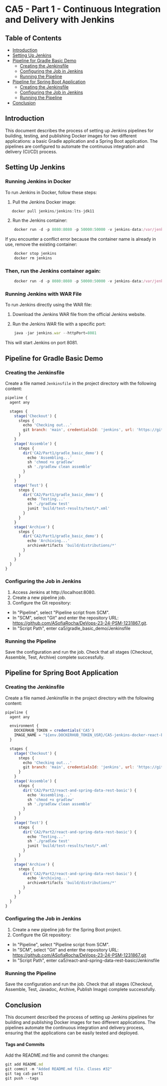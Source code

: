 # CA5 - Part 1 - Continuous Integration and Delivery with Jenkins

## Table of Contents
* [Introduction](#introduction)
* [Setting Up Jenkins](#setting-up-jenkins)
* [Pipeline for Gradle Basic Demo](#pipeline-for-gradle-basic-demo)
    * [Creating the Jenkinsfile](#creating-the-jenkinsfile)
    * [Configuring the Job in Jenkins](#configuring-the-job-in-jenkins)
    * [Running the Pipeline](#running-the-pipeline)
* [Pipeline for Spring Boot Application](#pipeline-for-spring-boot-application)
    * [Creating the Jenkinsfile](#creating-the-jenkinsfile-2)
    * [Configuring the Job in Jenkins](#configuring-the-job-in-jenkins-2)
    * [Running the Pipeline](#running-the-pipeline-2)
* [Conclusion](#conclusion)

## Introduction
This document describes the process of setting up Jenkins pipelines for building, testing, and publishing Docker images for two different applications: 
a basic Gradle application and a Spring Boot application.
The pipelines are configured to automate the continuous integration and delivery (CI/CD) process.

## Setting Up Jenkins
### Running Jenkins in Docker
To run Jenkins in Docker, follow these steps:

1. Pull the Jenkins Docker image:

 ```javascript
    docker pull jenkins/jenkins:lts-jdk11
```

2. Run the Jenkins container:

```javascript
    docker run -d -p 8080:8080 -p 50000:50000 -v jenkins-data:/var/jenkins_home --name=jenkins jenkins/jenkins:lts-jdk11
 ```

If you encounter a conflict error because the container name is already in use, remove the existing container:

```javascript
    docker stop jenkins
    docker rm jenkins
```

### Then, run the Jenkins container again:

```javascript
    docker run -d -p 8080:8080 -p 50000:50000 -v jenkins-data:/var/jenkins_home --name=jenkins jenkins/jenkins:lts-jdk11
```

### Running Jenkins with WAR File
To run Jenkins directly using the WAR file:

1. Download the Jenkins WAR file from the official Jenkins website.

2. Run the Jenkins WAR file with a specific port:

```javascript
    java -jar jenkins.war --httpPort=8081
```
This will start Jenkins on port 8081.


## Pipeline for Gradle Basic Demo

### Creating the Jenkinsfile
Create a file named `Jenkinsfile` in the project directory with the following content:

```javascript
pipeline {
  agent any

  stages {
    stage('Checkout') {
      steps {
        echo 'Checking out...'
        git branch: 'main', credentialsId: 'jenkins', url: 'https://github.com/ASofiaRocha/DeVops-23-24-PSM-1231867.git'
      }
    }
    stage('Assemble') {
      steps {
        dir('CA2/Part1/gradle_basic_demo') {
          echo 'Assembling...'
          sh 'chmod +x gradlew'
          sh './gradlew clean assemble'
        }
      }
    }
    stage('Test') {
      steps {
        dir('CA2/Part1/gradle_basic_demo') {
          echo 'Testing...'
          sh './gradlew test'
          junit 'build/test-results/test/*.xml'
        }
      }
    }
    stage('Archive') {
      steps {
        dir('CA2/Part1/gradle_basic_demo') {
          echo 'Archiving...'
          archiveArtifacts 'build/distributions/*'
        }
      }
    }
  }
}
```

### Configuring the Job in Jenkins
1. Access Jenkins at http://localhost:8080.
2. Create a new pipeline job.
3. Configure the Git repository:
- In "Pipeline", select "Pipeline script from SCM".
- In "SCM", select "Git" and enter the repository URL: https://github.com/ASofiaRocha/DeVops-23-24-PSM-1231867.git.
- In "Script Path", enter ca5/gradle_basic_demo/Jenkinsfile

### Running the Pipeline
Save the configuration and run the job.
Check that all stages (Checkout, Assemble, Test, Archive) complete successfully.

## Pipeline for Spring Boot Application

### Creating the Jenkinsfile
Create a file named Jenkinsfile in the project directory with the following content:

```javascript
pipeline {
  agent any

  environment {
    DOCKERHUB_TOKEN = credentials('CA5')
    IMAGE_NAME = "${env.DOCKERHUB_TOKEN_USR}/CA5-jenkins-docker-react-basic"
  }

  stages {
    stage('Checkout') {
      steps {
        echo 'Checking out...'
        git branch: 'main', credentialsId: 'jenkins', url: 'https://github.com/ASofiaRocha/DeVops-23-24-PSM-1231867.git'
      }
    }
    stage('Assemble') {
      steps {
        dir('CA2/Part2/react-and-spring-data-rest-basic') {
          echo 'Assembling...'
          sh 'chmod +x gradlew'
          sh './gradlew clean assemble'
        }
      }
    }
    stage('Test') {
      steps {
        dir('CA2/Part2/react-and-spring-data-rest-basic') {
          echo 'Testing...'
          sh './gradlew test'
          junit 'build/test-results/test/*.xml'
        }
      }
    }
    stage('Archive') {
      steps {
        dir('CA2/Part2/react-and-spring-data-rest-basic') {
          echo 'Archiving...'
          archiveArtifacts 'build/distributions/*'
        }
      }
    }
  }
}

```

### Configuring the Job in Jenkins
1. Create a new pipeline job for the Spring Boot project.
2.  Configure the Git repository:
- In "Pipeline", select "Pipeline script from SCM".
- In "SCM", select "Git" and enter the repository URL: https://github.com/ASofiaRocha/DeVops-23-24-PSM-1231867.git
- In "Script Path", enter ca5/react-and-spring-data-rest-basic/Jenkinsfile

### Running the Pipeline
Save the configuration and run the job.
Check that all stages (Checkout, Assemble, Test, Javadoc, Archive, Publish Image) complete successfully.

## Conclusion
This document described the process of setting up Jenkins pipelines for building and publishing Docker images for two different applications. 
The pipelines automate the continuous integration and delivery process, ensuring that the applications can be easily tested and deployed.

#### Tags and Commits
Add the README.md file and commit the changes:

```javascript
git add README.md
git commit -m "Added README.md file. Closes #32"
git tag ca5-part1
git push --tags
```
